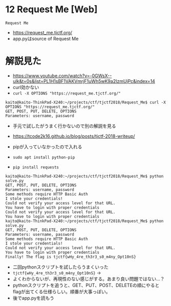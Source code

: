 # 12 Request Me [Web]
```
Request Me
```
- https://request_me.tjctf.org/
- app.pyはsource of Request Me

# 解説見た
- https://www.youtube.com/watch?v=-0GWsX--ulk&t=0s&list=PL1H1sBF1VAKVmrjF1uWh5wK9a2IzmUjPc&index=14
- curl効かない
- `curl -X OPTIONS "https://request_me.tjctf.org/"`
```
kaito@kaito-ThinkPad-X240:~/projects/ctf/tjctf2018/Request_Me$ curl -X OPTIONS "https://request_me.tjctf.org/"
GET, POST, PUT, DELETE, OPTIONS
Parameters: username, password
```
- 手元で試したがうまく行かないので別の解説を見る



- https://tcode2k16.github.io/blog/posts/tjctf-2018-writeup/
- pipが入っていなかったので入れる
- `sudo apt install python-pip`
- `pip install requests`

```
kaito@kaito-ThinkPad-X240:~/projects/ctf/tjctf2018/Request_Me$ python solve.py
GET, POST, PUT, DELETE, OPTIONS
Parameters: username, password
Some methods require HTTP Basic Auth
I stole your credentials!
Could not verify your access level for that URL.
You have to login with proper credentials
Could not verify your access level for that URL.
You have to login with proper credentials
kaito@kaito-ThinkPad-X240:~/projects/ctf/tjctf2018/Request_Me$ python solve.py
GET, POST, PUT, DELETE, OPTIONS
Parameters: username, password
Some methods require HTTP Basic Auth
I stole your credentials!
Could not verify your access level for that URL.
You have to login with proper credentials
Finally! The flag is tjctf{wHy_4re_th3r3_s0_m4ny_Opt10nS}
```
- 二回pythonスクリプトを試したらうまくいった
- `tjctf{wHy_4re_th3r3_s0_m4ny_Opt10nS}` -> 
- よくわからないが、再現性のない感じがする。あまり良い問題ではない…？
- pythonスクリプトを追うと、GET、PUT、POST、DELETEの順にやるとflagが出てくる仕様らしい。順番が大事っぽい。
- 後でapp.pyを読もう
